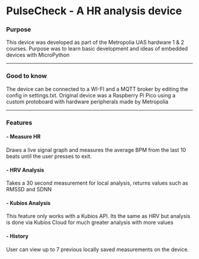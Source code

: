 
# PulseCheck - A HR analysis device

### Purpose
This device was developed as part of the Metropolia UAS hardware 1 & 2 courses. Purpose was to learn basic development and ideas of embedded devices with MicroPython

---
### Good to know
The device can be connected to a WI-FI and a MQTT broker by editing the config in settings.txt. Original device was a Raspberry Pi Pico using a custom protoboard with hardware peripherals made by Metropolia

---
### Features

#### - Measure HR
Draws a live signal graph and measures the average BPM from the last 10 beats until the user presses to exit.

#### - HRV Analysis
Takes a 30 second measurement for local analysis, returns values such as RMSSD and SDNN

#### - Kubios Analysis
This feature only works with a Kubios API. Its the same as HRV but analysis is done via Kubios Cloud for much greater analysis with more values

#### - History
User can view up to 7 previous locally saved measurements on the device.

